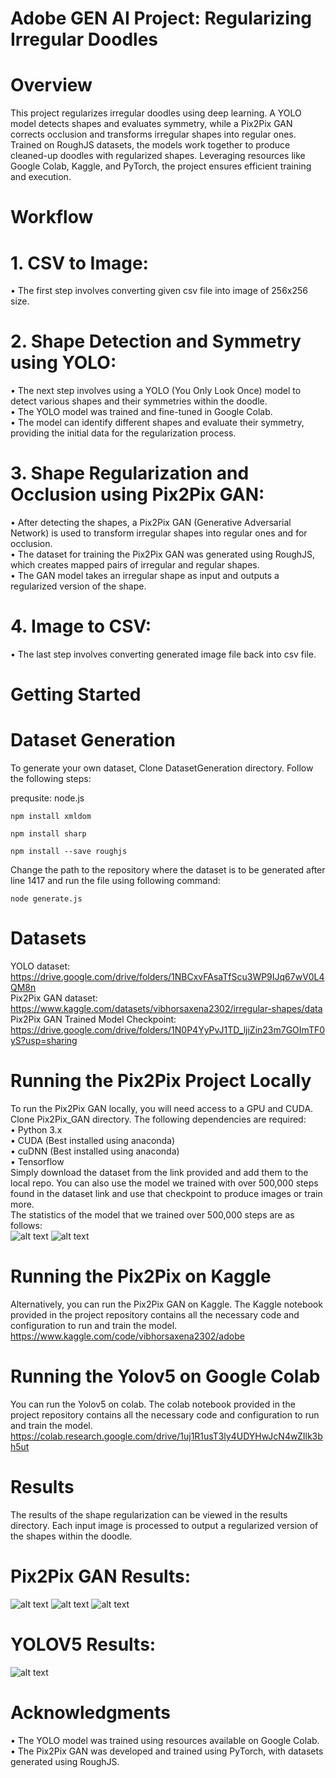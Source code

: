 # Adobe GEN AI Project: Regularizing Irregular Doodles<br/>

# Overview<br/>

This project regularizes irregular doodles using deep learning. A YOLO model detects shapes and evaluates symmetry, while a Pix2Pix GAN corrects occlusion and transforms irregular shapes into regular ones. Trained on RoughJS datasets, the models work together to produce cleaned-up doodles with regularized shapes. Leveraging resources like Google Colab, Kaggle, and PyTorch, the project ensures efficient training and execution.

# Workflow<br/>

  # 1.	CSV to Image:<br/>
  •	The first step involves converting given csv file into image of 256x256 size.<br/>
  
  # 2.	Shape Detection and Symmetry using YOLO:<br/>
  •	The next step involves using a YOLO (You Only Look Once) model to detect various shapes and their symmetries within the doodle.<br/>
  •	The YOLO model was trained and fine-tuned in Google Colab.<br/>
  •	The model can identify different shapes and evaluate their symmetry, providing the initial data for the regularization process.<br/>


  # 3.	Shape Regularization and Occlusion using Pix2Pix GAN:
  •	After detecting the shapes, a Pix2Pix GAN (Generative Adversarial Network) is used to transform irregular shapes into regular ones and for occlusion.<br/>
  •	The dataset for training the Pix2Pix GAN was generated using RoughJS, which creates mapped pairs of irregular and regular shapes.<br/>
  •	The GAN model takes an irregular shape as input and outputs a regularized version of the shape.<br/>

  # 4.	Image to CSV:<br/>
  •	The last step involves converting generated image file back into csv file.<br/>
  
# Getting Started<br/>

# Dataset Generation <br/>
  To generate your own dataset, Clone DatasetGeneration directory. Follow the following steps:<br/>
  
  prequsite: node.js<br/>

  ```npm install xmldom```<br/>

  ```npm install sharp```<br/>

  ```npm install --save roughjs```<br/>

  Change the path to the repository where the dataset is to be generated after line 1417 and run the file using following command:<br/>

  ```node generate.js```<br/>

# Datasets<br/>

  YOLO dataset: https://drive.google.com/drive/folders/1NBCxvFAsaTfScu3WP9IJq67wV0L4QM8n <br/>
  Pix2Pix GAN dataset: https://www.kaggle.com/datasets/vibhorsaxena2302/irregular-shapes/data<br/>
  Pix2Pix GAN Trained Model Checkpoint: https://drive.google.com/drive/folders/1N0P4YyPvJ1TD_ljiZin23m7GOImTF0yS?usp=sharing<br/>
  
# Running the Pix2Pix Project Locally<br/>
  To run the Pix2Pix GAN locally, you will need access to a GPU and CUDA. Clone Pix2Pix_GAN directory. The following dependencies are required:<br/>
  	•	Python 3.x<br/>
   	•	CUDA (Best installed using anaconda)<br/>
  	•	cuDNN (Best installed using anaconda)<br/>
   	•	Tensorflow<br/>
  Simply download the dataset from the link provided and add them to the local repo. You can also use the model we trained with over 500,000 steps found in the dataset link and use 
  that checkpoint to produce images or train more.<br/>
    The statistics of the model that we trained over 500,000 steps are as follows:<br/>
  ![alt text](https://github.com/carefreecherry/Curvetopia/blob/main/ReadMe_Images/pix2pix_statistics_1.jpeg?raw=true)
  ![alt text](https://github.com/carefreecherry/Curvetopia/blob/main/ReadMe_Images/pix2pix_statistics_2.jpeg?raw=true)

# Running the Pix2Pix on Kaggle<br/>
  Alternatively, you can run the Pix2Pix GAN on Kaggle. The Kaggle notebook provided in the project repository contains all the necessary code and configuration to run and train the model.<br/>
  https://www.kaggle.com/code/vibhorsaxena2302/adobe<br/>

# Running the Yolov5 on Google Colab<br/>
  You can run the Yolov5 on colab. The colab notebook provided in the project repository contains all the necessary code and configuration to run and train the model.<br/>
  https://colab.research.google.com/drive/1uj1R1usT3ly4UDYHwJcN4wZIlk3bh5ut<br/>

# Results<br/>

  The results of the shape regularization can be viewed in the results directory. Each input image is processed to output a regularized version of the shapes within the doodle.<br/>

  # Pix2Pix GAN Results:
  ![alt text](https://github.com/carefreecherry/Curvetopia/blob/main/ReadMe_Images/pix2pix_result_1.jpeg?raw=true)
  ![alt text](https://github.com/carefreecherry/Curvetopia/blob/main/ReadMe_Images/pix2pix_result2.jpeg?raw=true)
  ![alt text](https://github.com/carefreecherry/Curvetopia/blob/main/ReadMe_Images/pix2pix_result3.jpeg?raw=true)

  # YOLOV5 Results:
  ![alt text](https://github.com/carefreecherry/Curvetopia/blob/main/ReadMe_Images/shape_detection1.jpg?raw=true)
  
# Acknowledgments<br/>

  •	The YOLO model was trained using resources available on Google Colab.<br/>
  •	The Pix2Pix GAN was developed and trained using PyTorch, with datasets generated using RoughJS.<br/>

